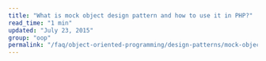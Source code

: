 ```yaml
---
title: "What is mock object design pattern and how to use it in PHP?"
read_time: "1 min"
updated: "July 23, 2015"
group: "oop"
permalink: "/faq/object-oriented-programming/design-patterns/mock-object/"
---
```


